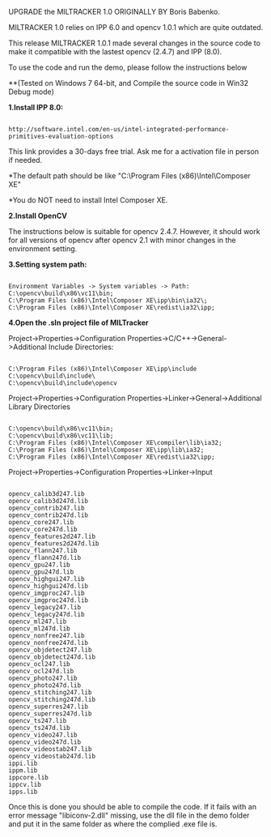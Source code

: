 UPGRADE the MILTRACKER 1.0 ORIGINALLY BY Boris Babenko.

MILTRACKER 1.0 relies on IPP 6.0 and opencv 1.0.1 which are quite outdated. 

This release MILTRACKER 1.0.1 made several changes in the source code to make it compatible with the lastest opencv (2.4.7) and IPP (8.0).

To use the code and run the demo, please follow the instructions below

**(Tested on Windows 7 64-bit, and Compile the source code in Win32 Debug mode)

<b>1.Install IPP 8.0:</b>
<pre><code>
http://software.intel.com/en-us/intel-integrated-performance-primitives-evaluation-options
</code></pre>
This link provides a 30-days free trial. Ask me for a activation file in person if needed.


*The default path should be like "C:\Program Files (x86)\Intel\Composer XE\"

*You do NOT need to install Intel Composer XE.


<b>2.Install OpenCV</b>

The instructions below is suitable for opencv 2.4.7. However, it should work for all versions of opencv after opencv 2.1
with minor changes in the environment setting.


<b>3.Setting system path:</b>
<pre><code> 
Environment Variables -> System variables -> Path:
C:\opencv\build\x86\vc11\bin; 
C:\Program Files (x86)\Intel\Composer XE\ipp\bin\ia32\;
C:\Program Files (x86)\Intel\Composer XE\redist\ia32\ipp;
</code></pre>



<b>4.Open the .sln project file of MILTracker </b>

Project->Properties->Configuration Properties->C/C++->General->Additional Include Directories:
<pre><code>
C:\Program Files (x86)\Intel\Composer XE\ipp\include
C:\opencv\build\include\
C:\opencv\build\include\opencv
</code></pre>
Project->Properties->Configuration Properties->Linker->General->Additional Library Directories
<pre><code>
C:\opencv\build\x86\vc11\bin;
C:\opencv\build\x86\vc11\lib;
C:\Program Files (x86)\Intel\Composer XE\compiler\lib\ia32;
C:\Program Files (x86)\Intel\Composer XE\ipp\lib\ia32;
C:\Program Files (x86)\Intel\Composer XE\redist\ia32\ipp;
</code></pre>


Project->Properties->Configuration Properties->Linker->Input
<pre><code>
opencv_calib3d247.lib
opencv_calib3d247d.lib
opencv_contrib247.lib
opencv_contrib247d.lib
opencv_core247.lib
opencv_core247d.lib
opencv_features2d247.lib
opencv_features2d247d.lib
opencv_flann247.lib
opencv_flann247d.lib
opencv_gpu247.lib
opencv_gpu247d.lib
opencv_highgui247.lib
opencv_highgui247d.lib
opencv_imgproc247.lib
opencv_imgproc247d.lib
opencv_legacy247.lib
opencv_legacy247d.lib
opencv_ml247.lib
opencv_ml247d.lib
opencv_nonfree247.lib
opencv_nonfree247d.lib
opencv_objdetect247.lib
opencv_objdetect247d.lib
opencv_ocl247.lib
opencv_ocl247d.lib
opencv_photo247.lib
opencv_photo247d.lib
opencv_stitching247.lib
opencv_stitching247d.lib
opencv_superres247.lib
opencv_superres247d.lib
opencv_ts247.lib
opencv_ts247d.lib
opencv_video247.lib
opencv_video247d.lib
opencv_videostab247.lib
opencv_videostab247d.lib
ippi.lib
ippm.lib
ippcore.lib
ippcv.lib
ipps.lib
</code></pre>
Once this is done you should be able to compile the code. If it fails with an error message "libiconv-2.dll" missing, 
use the dll file in the demo folder and put it in the same folder as where the complied .exe file is.



